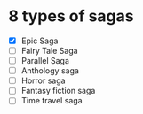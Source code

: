 # 8 types of sagas

- [x] Epic Saga
- [ ] Fairy Tale Saga
- [ ] Parallel Saga
- [ ] Anthology saga
- [ ] Horror saga
- [ ] Fantasy fiction saga
- [ ] Time travel saga
